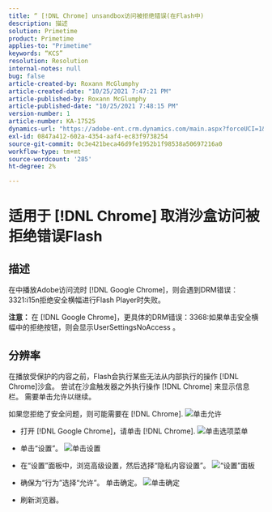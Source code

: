 ```yaml
---
title: “ [!DNL Chrome] unsandbox访问被拒绝错误(在Flash中)
description: 描述
solution: Primetime
product: Primetime
applies-to: "Primetime"
keywords: “KCS”
resolution: Resolution
internal-notes: null
bug: false
article-created-by: Roxann McGlumphy
article-created-date: "10/25/2021 7:47:21 PM"
article-published-by: Roxann McGlumphy
article-published-date: "10/25/2021 7:48:15 PM"
version-number: 1
article-number: KA-17525
dynamics-url: "https://adobe-ent.crm.dynamics.com/main.aspx?forceUCI=1&pagetype=entityrecord&etn=knowledgearticle&id=6a57365a-cc35-ec11-b6e6-000d3a3485ea"
exl-id: 0847a412-602a-4354-aaf4-ec83f9738254
source-git-commit: 0c3e421beca46d9fe1952b1f98538a50697216a0
workflow-type: tm+mt
source-wordcount: '285'
ht-degree: 2%

---
```


# 适用于 [!DNL Chrome] 取消沙盒访问被拒绝错误Flash

## 描述


在中播放Adobe访问流时 [!DNL Google Chrome]，则会遇到DRM错误：3321:i15n拒绝安全横幅进行Flash Player时失败。

<b>注意： </b>在 [!DNL Google Chrome]，更具体的DRM错误：3368:如果单击安全横幅中的拒绝按钮，则会显示UserSettingsNoAccess 。


## 分辨率


在播放受保护的内容之前，Flash会执行某些无法从内部执行的操作 [!DNL Chrome]沙盒。 尝试在沙盒触发器之外执行操作 [!DNL Chrome] 来显示信息栏。 需要单击允许以继续。

如果您拒绝了安全问题，则可能需要在 [!DNL Chrome].
![单击允许](https://helpx.adobe.com/content/dam/help/en/adobe-access/kb/error-3321/jcr%3acontent/main-pars/image/chrome_infobar.png "单击允许")
- 打开 [!DNL Google Chrome]，请单击 [!DNL Chrome].
   ![单击选项菜单](https://helpx.adobe.com/content/dam/help/en/adobe-access/kb/error-3321/jcr%3acontent/main-pars/procedure/proc_par/step_0/step_par/image/setting_menu.png "单击选项菜单")


- 单击“设置”。
   ![单击设置](https://helpx.adobe.com/content/dam/help/en/adobe-access/kb/error-3321/jcr%3acontent/main-pars/procedure/proc_par/step_1/step_par/image/3.jpg "单击设置")


- 在“设置”面板中，浏览高级设置，然后选择“隐私内容设置”。
   ![“设置”面板](https://helpx.adobe.com/content/dam/help/en/adobe-access/kb/error-3321/jcr%3acontent/main-pars/procedure/proc_par/step_2/step_par/image/5.jpg "“设置”面板")


- 确保为“行为”选择“允许”。 单击确定。
   ![单击确定](https://helpx.adobe.com/content/dam/help/en/adobe-access/kb/error-3321/jcr%3acontent/main-pars/procedure/proc_par/step_3/step_par/image/unsandbox_settings.png "单击确定")


- 刷新浏览器。





<br><br>
